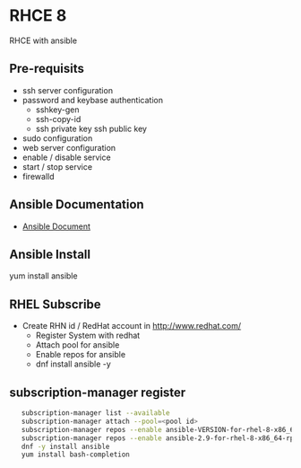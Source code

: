 # RHCE 8
RHCE with ansible 

## Pre-requisits    
-   ssh server configuration 
-   password and keybase authentication 
    -   sshkey-gen
    -   ssh-copy-id
    -   ssh private key ssh public key 
-   sudo configuration 
-   web server configuration 
-   enable / disable service 
-   start / stop service 
-   firewalld    
## Ansible Documentation 
-   [Ansible Document](https://docs.ansible.com/)

## Ansible Install 
yum install ansible 

## RHEL Subscribe

-   Create RHN id / RedHat account in http://www.redhat.com/                                                            
    -   Register System with redhat
    -   Attach pool for ansible
    -   Enable repos for ansible
    -    dnf install ansible -y

## subscription-manager register
```sh
   subscription-manager list --available
   subscription-manager attach --pool=<pool id>
   subscription-manager repos --enable ansible-VERSION-for-rhel-8-x86_64-rpms                                                  
   subscription-manager repos --enable ansible-2.9-for-rhel-8-x86_64-rpms                                                      
   dnf -y install ansible
   yum install bash-completion
```